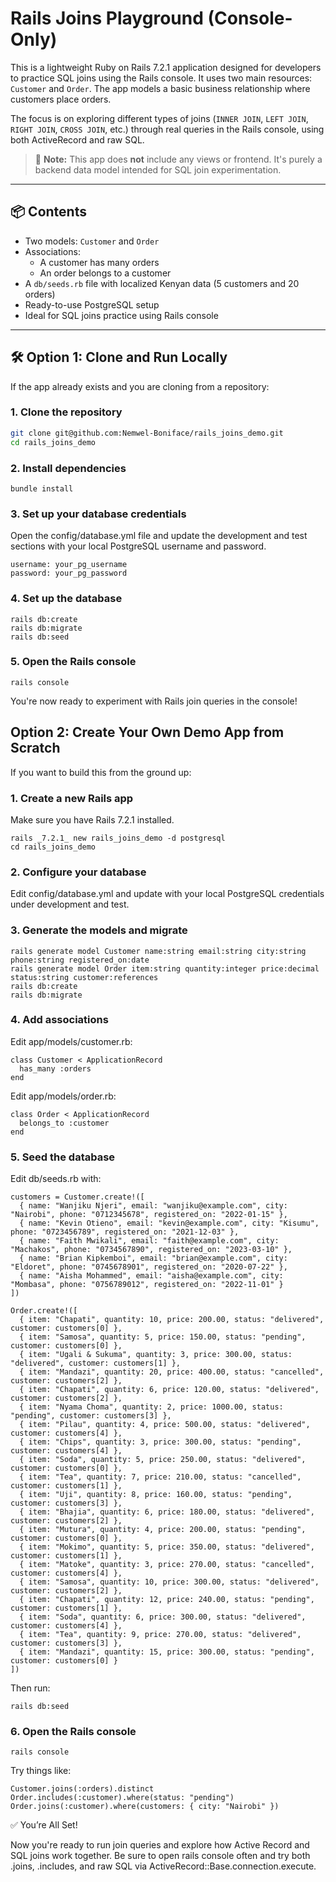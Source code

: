 # Rails Joins Playground (Console-Only)

This is a lightweight Ruby on Rails 7.2.1 application designed for developers to practice SQL joins using the Rails console. It uses two main resources: `Customer` and `Order`. The app models a basic business relationship where customers place orders.

The focus is on exploring different types of joins (`INNER JOIN`, `LEFT JOIN`, `RIGHT JOIN`, `CROSS JOIN`, etc.) through real queries in the Rails console, using both ActiveRecord and raw SQL.

> 🚫 **Note:** This app does **not** include any views or frontend. It's purely a backend data model intended for SQL join experimentation.

---

## 📦 Contents

- Two models: `Customer` and `Order`
- Associations:
  - A customer has many orders
  - An order belongs to a customer
- A `db/seeds.rb` file with localized Kenyan data (5 customers and 20 orders)
- Ready-to-use PostgreSQL setup
- Ideal for SQL joins practice using Rails console

---

## 🛠 Option 1: Clone and Run Locally

If the app already exists and you are cloning from a repository:

### 1. Clone the repository

```bash
git clone git@github.com:Nemwel-Boniface/rails_joins_demo.git
cd rails_joins_demo
```

### 2. Install dependencies

`bundle install`

### 3. Set up your database credentials

Open the config/database.yml file and update the development and test sections with your local PostgreSQL username and password.

```
username: your_pg_username
password: your_pg_password
```

### 4. Set up the database

```
rails db:create
rails db:migrate
rails db:seed
```

### 5. Open the Rails console

`rails console`

You're now ready to experiment with Rails join queries in the console!


## Option 2: Create Your Own Demo App from Scratch

If you want to build this from the ground up:

### 1. Create a new Rails app

Make sure you have Rails 7.2.1 installed.

```
rails _7.2.1_ new rails_joins_demo -d postgresql
cd rails_joins_demo
```

### 2. Configure your database

Edit config/database.yml and update with your local PostgreSQL credentials under development and test.

### 3. Generate the models and migrate

```
rails generate model Customer name:string email:string city:string phone:string registered_on:date
rails generate model Order item:string quantity:integer price:decimal status:string customer:references
rails db:create
rails db:migrate
```

### 4. Add associations

Edit app/models/customer.rb:

```
class Customer < ApplicationRecord
  has_many :orders
end
```

Edit app/models/order.rb:

```
class Order < ApplicationRecord
  belongs_to :customer
end
```

### 5. Seed the database

Edit db/seeds.rb with:

```
customers = Customer.create!([
  { name: "Wanjiku Njeri", email: "wanjiku@example.com", city: "Nairobi", phone: "0712345678", registered_on: "2022-01-15" },
  { name: "Kevin Otieno", email: "kevin@example.com", city: "Kisumu", phone: "0723456789", registered_on: "2021-12-03" },
  { name: "Faith Mwikali", email: "faith@example.com", city: "Machakos", phone: "0734567890", registered_on: "2023-03-10" },
  { name: "Brian Kipkemboi", email: "brian@example.com", city: "Eldoret", phone: "0745678901", registered_on: "2020-07-22" },
  { name: "Aisha Mohammed", email: "aisha@example.com", city: "Mombasa", phone: "0756789012", registered_on: "2022-11-01" }
])

Order.create!([
  { item: "Chapati", quantity: 10, price: 200.00, status: "delivered", customer: customers[0] },
  { item: "Samosa", quantity: 5, price: 150.00, status: "pending", customer: customers[0] },
  { item: "Ugali & Sukuma", quantity: 3, price: 300.00, status: "delivered", customer: customers[1] },
  { item: "Mandazi", quantity: 20, price: 400.00, status: "cancelled", customer: customers[2] },
  { item: "Chapati", quantity: 6, price: 120.00, status: "delivered", customer: customers[2] },
  { item: "Nyama Choma", quantity: 2, price: 1000.00, status: "pending", customer: customers[3] },
  { item: "Pilau", quantity: 4, price: 500.00, status: "delivered", customer: customers[4] },
  { item: "Chips", quantity: 3, price: 300.00, status: "pending", customer: customers[4] },
  { item: "Soda", quantity: 5, price: 250.00, status: "delivered", customer: customers[0] },
  { item: "Tea", quantity: 7, price: 210.00, status: "cancelled", customer: customers[1] },
  { item: "Uji", quantity: 8, price: 160.00, status: "pending", customer: customers[3] },
  { item: "Bhajia", quantity: 6, price: 180.00, status: "delivered", customer: customers[2] },
  { item: "Mutura", quantity: 4, price: 200.00, status: "pending", customer: customers[0] },
  { item: "Mokimo", quantity: 5, price: 350.00, status: "delivered", customer: customers[1] },
  { item: "Matoke", quantity: 3, price: 270.00, status: "cancelled", customer: customers[4] },
  { item: "Samosa", quantity: 10, price: 300.00, status: "delivered", customer: customers[2] },
  { item: "Chapati", quantity: 12, price: 240.00, status: "pending", customer: customers[1] },
  { item: "Soda", quantity: 6, price: 300.00, status: "delivered", customer: customers[4] },
  { item: "Tea", quantity: 9, price: 270.00, status: "delivered", customer: customers[3] },
  { item: "Mandazi", quantity: 15, price: 300.00, status: "pending", customer: customers[0] }
])
```

Then run:

`rails db:seed`

### 6. Open the Rails console

`rails console`

Try things like:

```
Customer.joins(:orders).distinct
Order.includes(:customer).where(status: "pending")
Order.joins(:customer).where(customers: { city: "Nairobi" })
```

✅ You’re All Set!

Now you're ready to run join queries and explore how Active Record and SQL joins work together. Be sure to open rails console often and try both .joins, .includes, and raw SQL via ActiveRecord::Base.connection.execute.
